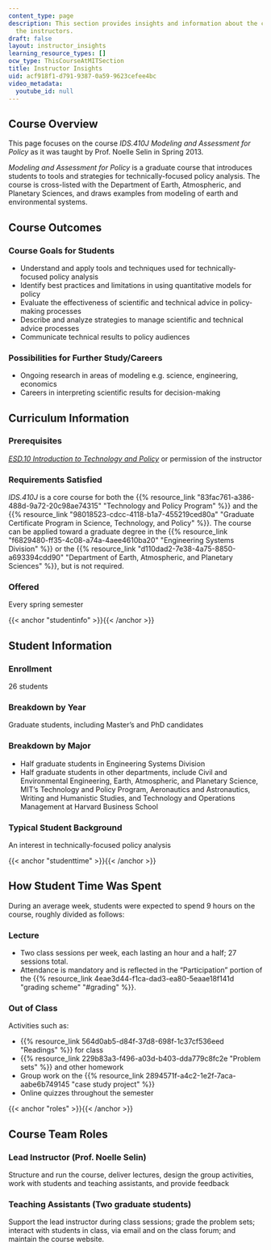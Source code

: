 ```yaml
---
content_type: page
description: This section provides insights and information about the course from
  the instructors.
draft: false
layout: instructor_insights
learning_resource_types: []
ocw_type: ThisCourseAtMITSection
title: Instructor Insights
uid: acf918f1-d791-9387-0a59-9623cefee4bc
video_metadata:
  youtube_id: null
---
```

## Course Overview

This page focuses on the course _IDS.410J Modeling and Assessment for Policy_ as it was taught by Prof. Noelle Selin in Spring 2013.

_Modeling and Assessment for Policy_ is a graduate course that introduces students to tools and strategies for technically-focused policy analysis. The course is cross-listed with the Department of Earth, Atmospheric, and Planetary Sciences, and draws examples from modeling of earth and environmental systems.

## Course Outcomes

### Course Goals for Students

- Understand and apply tools and techniques used for technically-focused policy analysis
- Identify best practices and limitations in using quantitative models for policy
- Evaluate the effectiveness of scientific and technical advice in policy-making processes
- Describe and analyze strategies to manage scientific and technical advice processes
- Communicate technical results to policy audiences

### Possibilities for Further Study/Careers

- Ongoing research in areas of modeling e.g. science, engineering, economics
- Careers in interpreting scientific results for decision-making

## Curriculum Information

### Prerequisites

[_ESD.10 Introduction to Technology and Policy_](/courses/esd-10-introduction-to-technology-and-policy-fall-2006) or permission of the instructor

### Requirements Satisfied

_IDS.410J_ is a core course for both the {{% resource_link "83fac761-a386-488d-9a72-20c98ae74315" "Technology and Policy Program" %}} and the {{% resource_link "98018523-cdcc-4118-b1a7-455219ced80a" "Graduate Certificate Program in Science, Technology, and Policy" %}}. The course can be applied toward a graduate degree in the {{% resource_link "f6829480-ff35-4c08-a74a-4aee4610ba20" "Engineering Systems Division" %}} or the {{% resource_link "d110dad2-7e38-4a75-8850-a693394cdd90" "Department of Earth, Atmospheric, and Planetary Sciences" %}}, but is not required.

### Offered

Every spring semester

{{< anchor "studentinfo" >}}{{< /anchor >}}

## Student Information

### Enrollment

26 students

### Breakdown by Year

Graduate students, including Master’s and PhD candidates

### Breakdown by Major

- Half graduate students in Engineering Systems Division
- Half graduate students in other departments, include Civil and Environmental Engineering, Earth, Atmospheric, and Planetary Science, MIT’s Technology and Policy Program, Aeronautics and Astronautics, Writing and Humanistic Studies, and Technology and Operations Management at Harvard Business School

### Typical Student Background

An interest in technically-focused policy analysis

{{< anchor "studenttime" >}}{{< /anchor >}}

## How Student Time Was Spent

During an average week, students were expected to spend 9 hours on the course, roughly divided as follows:

### Lecture

- Two class sessions per week, each lasting an hour and a half; 27 sessions total.
- Attendance is mandatory and is reflected in the “Participation” portion of the {{% resource_link 4eae3d44-f1ca-dad3-ea80-5eaae18f141d "grading scheme" "#grading" %}}.

### Out of Class

Activities such as:

- {{% resource_link 564d0ab5-d84f-37d8-698f-1c37cf536eed "Readings" %}} for class
- {{% resource_link 229b83a3-f496-a03d-b403-dda779c8fc2e "Problem sets" %}} and other homework
- Group work on the {{% resource_link 2894571f-a4c2-1e2f-7aca-aabe6b749145 "case study project" %}}
- Online quizzes throughout the semester

{{< anchor "roles" >}}{{< /anchor >}}

## Course Team Roles

### Lead Instructor (Prof. Noelle Selin)

Structure and run the course, deliver lectures, design the group activities, work with students and teaching assistants, and provide feedback

### Teaching Assistants (Two graduate students)

Support the lead instructor during class sessions; grade the problem sets; interact with students in class, via email and on the class forum; and maintain the course website.